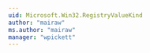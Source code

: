 ```yaml
---
uid: Microsoft.Win32.RegistryValueKind
author: "mairaw"
ms.author: "mairaw"
manager: "wpickett"
---
```

